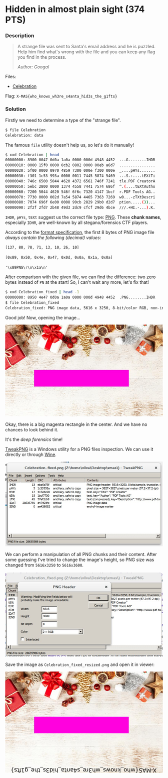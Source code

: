# Hidden in almost plain sight (374 PTS)

### Description

>A strange file was sent to Santa's email address and he is puzzled. Help him find what's wrong with the file and you can keep any flag you find in the process.
>
>_Author: Googal_

Files:
- [Celebration](https://drive.google.com/file/d/1JiGT9HxVp83dSv_FAuFYfKPCEPDaGmju/edit)

Flag: ```X-MAS{who_knows_wh3re_s4anta_hid3s_the_g1fts}```

### Solution

Firstly we need to determine a type of the "strange file". 

```sh
$ file Celebration 
Celebration: data
```

The famous `file` utility doesn't help us, so let's do it manually!  

```sh
$ xxd Celebration | head
00000000: 8900 0047 0d0a 1a0a 0000 000d 4948 4452  ...G........IHDR
00000010: 0000 15f0 0000 0cb2 0802 0000 00eb a6d7  ................
00000020: 5f00 0000 0970 4859 7300 000e f300 000e  _....pHYs.......
00000030: f301 1c53 993a 0000 0011 7445 5874 5469  ...S.:....tEXtTi
00000040: 746c 6500 5044 4620 4372 6561 746f 7241  tle.PDF CreatorA
00000050: 5ebc 2800 0000 1374 4558 7441 7574 686f  ^.(....tEXtAutho
00000060: 7200 5044 4620 546f 6f6c 7320 4147 1bcf  r.PDF Tools AG..
00000070: 7730 0000 002d 7a54 5874 4465 7363 7269  w0...-zTXtDescri
00000080: 7074 696f 6e00 0008 99cb 2829 29b0 d2d7  ption.....())...
00000090: 2f2f 2fd7 2b48 49d3 2dc9 cfcf 29d6 4bce  ///.+HI.-...).K.
```

`IHDR`, `pHYs`, `tEXt` suggest us the correct file type: [PNG](https://en.wikipedia.org/wiki/Portable_Network_Graphics). These **chunk names**, especially `IDHR`, are well-known by all stegano/forensics CTF players.

According to the [format specification](https://www.w3.org/TR/PNG/), the first 8 bytes of PNG image file _always contain the following (decimal) values_:

```
[137, 80, 78, 71, 13, 10, 26, 10]

[0x89, 0x50, 0x4e, 0x47, 0x0d, 0x0a, 0x1a, 0x0a]

'\x89PNG\r\n\x1a\n'
```

After comparison with the given file, we can find the difference: two zero bytes instead of `PN` at the start! So, I can't wait any more, let's fix that!

```sh
$ xxd Celebration_fixed | head -1
00000000: 8950 4e47 0d0a 1a0a 0000 000d 4948 4452  .PNG........IHDR
$ file Celebration_fixed 
Celebration_fixed: PNG image data, 5616 x 3250, 8-bit/color RGB, non-interlaced
```

Good job! Now, opening the image...

<p><img src='images/fixed.jpg' /></p>

Okay, there is a big magenta rectangle in the center. And we have no chances to look behind it.

It's the _deep forensics_ time!

[TweakPNG](http://entropymine.com/jason/tweakpng/) is a Windows utility for a PNG files inspection. We can use it directly or through [Wine](https://en.wikipedia.org/wiki/Wine_(software)).

<p><img src='images/tweakpng.jpg' /></p>

We can perform a manipulation of all PNG chunks and their content. After some guessing I've tried to change the image's height, so PNG size was changed from `5616x3250` to `5616x3600`.

<p><img src='images/tweakpng2.jpg' /></p>

Save the image as `Celebration_fixed_resized.png` and open it in viewer:

<p><img src='images/resized.jpg' /></p>
